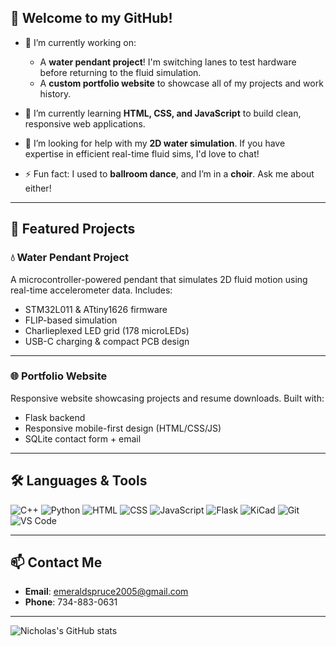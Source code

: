 ## 👋 Welcome to my GitHub!

- 🔭 I’m currently working on:
  - A **water pendant project**! I'm switching lanes to test hardware before returning to the fluid simulation.
  - A **custom portfolio website** to showcase all of my projects and work history.

- 🌱 I’m currently learning **HTML, CSS, and JavaScript** to build clean, responsive web applications.

- 🤔 I’m looking for help with my **2D water simulation**. If you have expertise in efficient real-time fluid sims, I'd love to chat!

- ⚡ Fun fact: I used to **ballroom dance**, and I’m in a **choir**. Ask me about either!

---

## 🚀 Featured Projects

### 💧 Water Pendant Project
A microcontroller-powered pendant that simulates 2D fluid motion using real-time accelerometer data. Includes:
- STM32L011 & ATtiny1626 firmware
- FLIP-based simulation
- Charlieplexed LED grid (178 microLEDs)
- USB-C charging & compact PCB design

---

### 🌐 Portfolio Website
Responsive website showcasing projects and resume downloads. Built with:
- Flask backend
- Responsive mobile-first design (HTML/CSS/JS)
- SQLite contact form + email

---

## 🛠️ Languages & Tools

![C++](https://img.shields.io/badge/C++-00599C?style=flat&logo=c%2b%2b&logoColor=white)
![Python](https://img.shields.io/badge/Python-3776AB?style=flat&logo=python&logoColor=white)
![HTML](https://img.shields.io/badge/HTML5-E34F26?style=flat&logo=html5&logoColor=white)
![CSS](https://img.shields.io/badge/CSS3-1572B6?style=flat&logo=css3&logoColor=white)
![JavaScript](https://img.shields.io/badge/JavaScript-F7DF1E?style=flat&logo=javascript&logoColor=black)
![Flask](https://img.shields.io/badge/Flask-000000?style=flat&logo=flask)
![KiCad](https://img.shields.io/badge/KiCad-314CB6?style=flat&logo=kicad&logoColor=white)
![Git](https://img.shields.io/badge/Git-F05032?style=flat&logo=git&logoColor=white)
![VS Code](https://img.shields.io/badge/VS%20Code-007ACC?style=flat&logo=visual-studio-code&logoColor=white)

---

## 📫 Contact Me

- **Email**: emeraldspruce2005@gmail.com  
- **Phone**: 734-883-0631

---

![Nicholas's GitHub stats](https://github-readme-stats.vercel.app/api?username=sprucen&show_icons=true&theme=dark)

